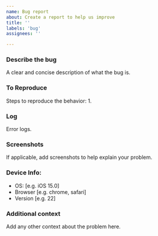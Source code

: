 ```yaml
---
name: Bug report
about: Create a report to help us improve
title: ''
labels: 'bug'
assignees: ''

---
```


### Describe the bug
A clear and concise description of what the bug is.

### To Reproduce
Steps to reproduce the behavior:
1. 

### Log
Error logs.

### Screenshots
If applicable, add screenshots to help explain your problem.

### Device Info:
 - OS: [e.g. iOS 15.0]
 - Browser [e.g. chrome, safari]
 - Version [e.g. 22]

### Additional context
Add any other context about the problem here.

<!-- DO NOT DELETE BELOW -->
<!-- label: bug -->
